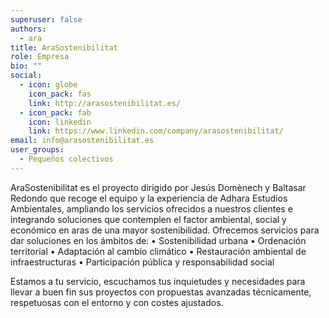 ```yaml
---
superuser: false
authors:
  - ara
title: AraSostenibilitat
role: Empresa
bio: ""
social:
  - icon: globe
    icon_pack: fas
    link: http://arasostenibilitat.es/
  - icon_pack: fab
    icon: linkedin
    link: https://www.linkedin.com/company/arasostenibilitat/
email: info@arasostenibilitat.es
user_groups:
  - Pequeños colectivos
---
```

AraSostenibilitat  es el proyecto dirigido por Jesús Domènech y Baltasar Redondo que recoge el equipo y la experiencia de Adhara Estudios Ambientales, ampliando los servicios ofrecidos a nuestros clientes e integrando soluciones que contemplen el factor ambiental, social y económico en aras de una mayor sostenibilidad.
Ofrecemos servicios para dar soluciones en los ámbitos de:
•	Sostenibilidad urbana
•	Ordenación territorial
•	Adaptación al cambio climático
•	Restauración ambiental de infraestructuras
•	Participación pública y responsabilidad social

Estamos a tu servicio, escuchamos tus inquietudes y necesidades para llevar a buen fin sus proyectos con propuestas avanzadas técnicamente, respetuosas con el entorno y con costes ajustados.

